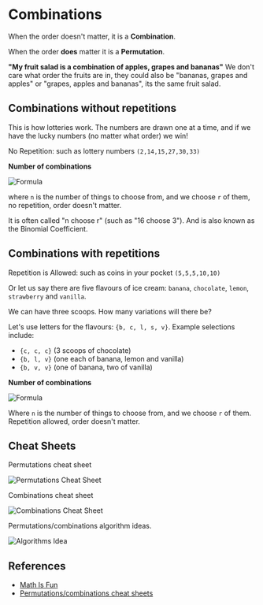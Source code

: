 # Combinations

When the order doesn't matter, it is a **Combination**.

When the order **does** matter it is a **Permutation**.

**"My fruit salad is a combination of apples, grapes and bananas"**
We don't care what order the fruits are in, they could also be
"bananas, grapes and apples" or "grapes, apples and bananas",
its the same fruit salad.

## Combinations without repetitions

This is how lotteries work. The numbers are drawn one at a
time, and if we have the lucky numbers (no matter what order)
we win!

No Repetition: such as lottery numbers `(2,14,15,27,30,33)`

**Number of combinations**

![Formula](https://www.mathsisfun.com/combinatorics/images/combinations-no-repeat.png)

where `n` is the number of things to choose from, and we choose `r` of them,
no repetition, order doesn't matter.

It is often called "n choose r" (such as "16 choose 3"). And is also known as the Binomial Coefficient.

## Combinations with repetitions

Repetition is Allowed: such as coins in your pocket `(5,5,5,10,10)`

Or let us say there are five flavours of ice cream:
`banana`, `chocolate`, `lemon`, `strawberry` and `vanilla`.

We can have three scoops. How many variations will there be?

Let's use letters for the flavours: `{b, c, l, s, v}`.
Example selections include:

- `{c, c, c}` (3 scoops of chocolate)
- `{b, l, v}` (one each of banana, lemon and vanilla)
- `{b, v, v}` (one of banana, two of vanilla)

**Number of combinations**

![Formula](https://www.mathsisfun.com/combinatorics/images/combinations-repeat.gif)

Where `n` is the number of things to choose from, and we
choose `r` of them. Repetition allowed,
order doesn't matter.

## Cheat Sheets

Permutations cheat sheet

![Permutations Cheat Sheet](https://cdn-images-1.medium.com/max/2000/1*JNK-n0Pt0Vbxk0lxVpgT5A.png)

Combinations cheat sheet

![Combinations Cheat Sheet](https://cdn-images-1.medium.com/max/2000/1*7cFRn8jW4g_91YgDAbmxRQ.png)

Permutations/combinations algorithm ideas.

![Algorithms Idea](https://cdn-images-1.medium.com/max/2000/1*vLsSsZMnesCFPCYTYMbxrQ.png)

## References

- [Math Is Fun](https://www.mathsisfun.com/combinatorics/combinations-permutations.html)
- [Permutations/combinations cheat sheets](https://medium.com/@trekhleb/permutations-combinations-algorithms-cheat-sheet-68c14879aba5)
